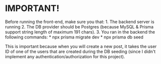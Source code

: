 <h1>IMPORTANT!</h1>
Before running the front-end, make sure you that:
1. The backend server is running
2. The DB provider should be Postgres (because MySQL & Prisma support string length of maximum 191 chars).
3. You ran in the backend the following commands:
  * npx prisma migrate dev
  * npx prisma db seed

This is important because when you will create a new post, it takes the user ID of one of the users that are created during the DB seeding (since I didn't implement any authentication/authorization for this project).
